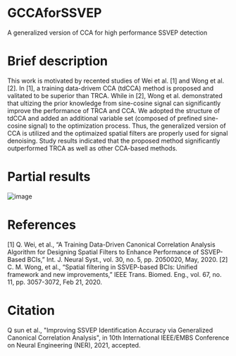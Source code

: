 # GCCAforSSVEP
A generalized version of CCA for high performance SSVEP detection

# Brief description
This work is motivated by recented studies of Wei et al. [1] and Wong et al. [2]. In [1], a training data-drivem CCA (tdCCA) method is proposed and valitated to be superior than TRCA. While in [2], Wong et al. demonstrated that ultizing the prior knowledge from sine-cosine signal can significantly improve the performance of TRCA and CCA. We adopted the structure of tdCCA and added an additional variable set (composed of prefined sine-cosine signal) to the optimization process. Thus, the generalized version of CCA is utilized and the optimaized spatial filters are properly used for signal denoising. Study results indicated that the proposed method significantly outperformed TRCA as well as other CCA-based methods.
# Partial results 
![image](https://user-images.githubusercontent.com/30659685/109600871-dffa6680-7b58-11eb-9863-7cdbad360cea.png)
# References
[1]	Q. Wei, et al., “A Training Data-Driven Canonical Correlation Analysis Algorithm for Designing Spatial Filters to Enhance Performance of SSVEP-Based BCIs,” Int. J. Neural Syst., vol. 30, no. 5, pp. 2050020, May, 2020.
[2]	C. M. Wong, et al., “Spatial filtering in SSVEP-based BCIs: Unified framework and new improvements,” IEEE Trans. Biomed. Eng., vol. 67, no. 11, pp. 3057-3072, Feb 21, 2020.
# Citation
Q sun et al., "Improving SSVEP Identification Accuracy via Generalized Canonical Correlation Analysis", in 10th International IEEE/EMBS Conference on Neural Engineering (NER), 2021, accepted. 
